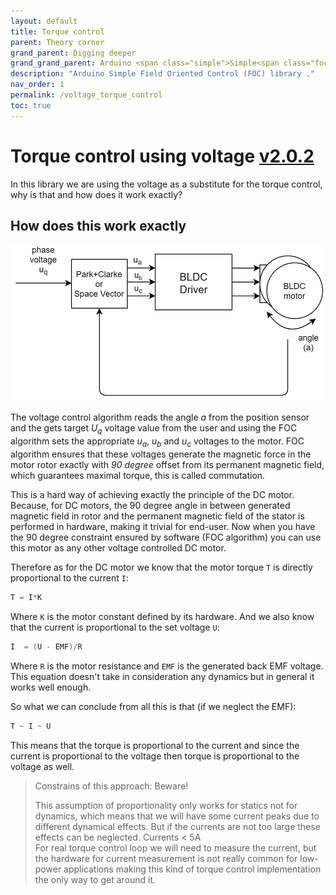 ```yaml
---
layout: default
title: Torque control
parent: Theory corner
grand_parent: Digging deeper
grand_grand_parent: Arduino <span class="simple">Simple<span class="foc">FOC</span>library</span>
description: "Arduino Simple Field Oriented Control (FOC) library ."
nav_order: 1
permalink: /voltage_torque_control
toc: true
---
```



# Torque control using voltage [v2.0.2](https://github.com/simplefoc/Arduino-FOC/releases)
In this library we are using the voltage as a substitute for the torque control, why is that and how does it work exactly?

## How does this work exactly

<a name="foc_image"></a><img src="extras/Images/voltage_loop.png">

The voltage control algorithm reads the angle <i>a</i> from the position sensor and the gets target <i>U<sub>q</sub></i> voltage value from the user and using the FOC algorithm sets the appropriate <i>u<sub>a</sub></i>, <i>u<sub>b</sub></i> and <i>u<sub>c</sub></i> voltages to the motor. FOC algorithm ensures that these voltages generate the magnetic force in the motor rotor exactly with <i>90 degree</i> offset from its permanent magnetic field, which guarantees maximal torque, this is called commutation.

This is a hard way of achieving exactly the principle of the DC motor. Because, for DC motors, the 90 degree angle in between generated magnetic field in rotor and the permanent magnetic field of the stator is performed in hardware, making it trivial for end-user. 
Now when you have the 90 degree constraint ensured by software (FOC algorithm) you can use this motor as any other voltage controlled DC motor.

Therefore as for the DC motor we know that the motor torque `T` is directly proportional to the current `I`:
```cpp
T = I*K 
```
Where `K` is the motor constant defined by its hardware.
And we also know that the current is proportional to the set voltage `U`:

```cpp
I  = (U - EMF)/R
```

Where `R` is the motor resistance and `EMF` is the generated back EMF voltage. This equation doesn't take in consideration any dynamics but in general it works well enough. 

So what we can conclude from all this is that (if we neglect the EMF):
```cpp
T ~ I ~ U
```
This means that the torque is proportional to the current and since the current is proportional to the voltage then torque is proportional to the voltage as well.

<blockquote class="danger"><p class="heading">Constrains of this approach: Beware!</p> This assumption of proportionality only works for statics not for dynamics, which means that we will have some current peaks due to different dynamical effects. But if the currents are not too large these effects can be neglected. Currents < 5A <br>
For real torque control loop we will need to measure the current, but the hardware for current measurement is not really common for low-power applications making this kind of torque control implementation the only way to get around it.</blockquote>

